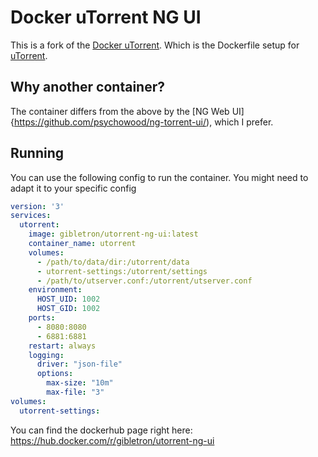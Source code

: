 # Docker uTorrent NG UI

This is a fork of the [Docker uTorrent](https://github.com/ekho/dockerized-tools/).
Which is the Dockerfile setup for [uTorrent](http://www.utorrent.com/).

## Why another container?

The container differs from the above by the [NG Web UI] {https://github.com/psychowood/ng-torrent-ui/), which I prefer.

## Running
You can use the following config to run the container.
You might need to adapt it to your specific config


```yml
version: '3'
services:
  utorrent:
    image: gibletron/utorrent-ng-ui:latest
    container_name: utorrent
    volumes:
      - /path/to/data/dir:/utorrent/data
      - utorrent-settings:/utorrent/settings
      - /path/to/utserver.conf:/utorrent/utserver.conf
    environment:
      HOST_UID: 1002
      HOST_GID: 1002
    ports:
      - 8080:8080
      - 6881:6881
    restart: always
    logging:
      driver: "json-file"
      options:
        max-size: "10m"
        max-file: "3"
volumes:
  utorrent-settings:
```


You can find the dockerhub page right here: https://hub.docker.com/r/gibletron/utorrent-ng-ui
